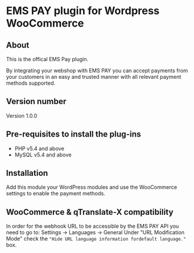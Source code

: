 # EMS PAY plugin for Wordpress WooCommerce

## About
This is the offical EMS Pay plugin.

By integrating your webshop with EMS PAY you can accept payments from your customers in an easy and trusted manner with all relevant payment methods supported. 

## Version number
Version 1.0.0

## Pre-requisites to install the plug-ins 
* PHP v5.4 and above
* MySQL v5.4 and above

## Installation
Add this module your WordPress modules and use the WooCommerce settings to enable the payment methods.

## WooCommerce & qTranslate-X compatibility
In order for the webhook URL to be accessible by the EMS PAY API you need to go to: Settings -> Languages -> General
Under "URL Modification Mode" check the `"Hide URL language information fordefault language."` box.
